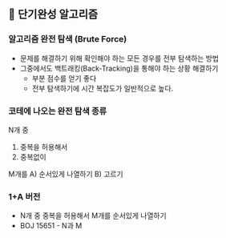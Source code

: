 ## :pushpin: 단기완성 알고리즘

### 알고리즘 완전 탐색 (Brute Force)
- 문제를 해결하기 위해 확인해야 하는 모든 경우를 전부 탐색하는 방법
- 그중에서도 백트래킹(Back-Tracking)을 통해야 하는 상황 해결하기
  - 부분 점수를 얻기 좋다
  - 전부 탐색하기에 시간 복잡도가 일반적으로 높다.

### 코테에 나오는 완전 탐색 종류
N개 중 
1) 중복을 허용해서
2) 중복없이

M개를 
A) 순서있게 나열하기
B) 고르기

### 1+A 버전
- N개 중 중복을 허용해서 M개를 순서있게 나열하기
- BOJ 15651 - N과 M